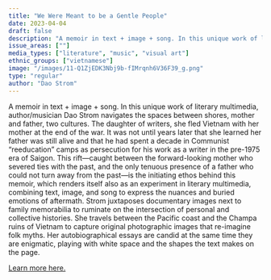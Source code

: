 ```yaml
---
title: "We Were Meant to be a Gentle People"
date: 2023-04-04
draft: false
description: "A memoir in text + image + song. In this unique work of literary multimedia, author/musician Dao Strom navigates the spaces between shores, mother and father, two cultures."
issue_areas: [""]
media_types: ["literature", "music", "visual art"]
ethnic_groups: ["vietnamese"]
image: "/images/11-Q1ZjEDK3Nbj9b-fIMrqnh6V36F39_g.png"
type: "regular"
author: "Dao Strom"
---
```


A memoir in text + image + song. In this unique work of literary multimedia, author/musician Dao Strom navigates the spaces between shores, mother and father, two cultures. The daughter of writers, she fled Vietnam with her mother at the end of the war. It was not until years later that she learned her father was still alive and that he had spent a decade in Communist “reeducation” camps as persecution for his work as a writer in the pre-1975 era of Saigon. This rift—caught between the forward-looking mother who severed ties with the past, and the only tenuous presence of a father who could not turn away from the past—is the initiating ethos behind this memoir, which renders itself also as an experiment in literary multimedia, combining text, image, and song to express the nuances and buried emotions of aftermath. Strom juxtaposes documentary images next to family memorabilia to ruminate on the intersection of personal and collective histories. She travels between the Pacific coast and the Champa ruins of Vietnam to capture original photographic images that re-imagine folk myths. Her autobiographical essays are candid at the same time they are enigmatic, playing with white space and the shapes the text makes on the page.

[Learn more here.](https://www.daostrom.com/we-were-meant-to-be-a-gentle-people-project)
